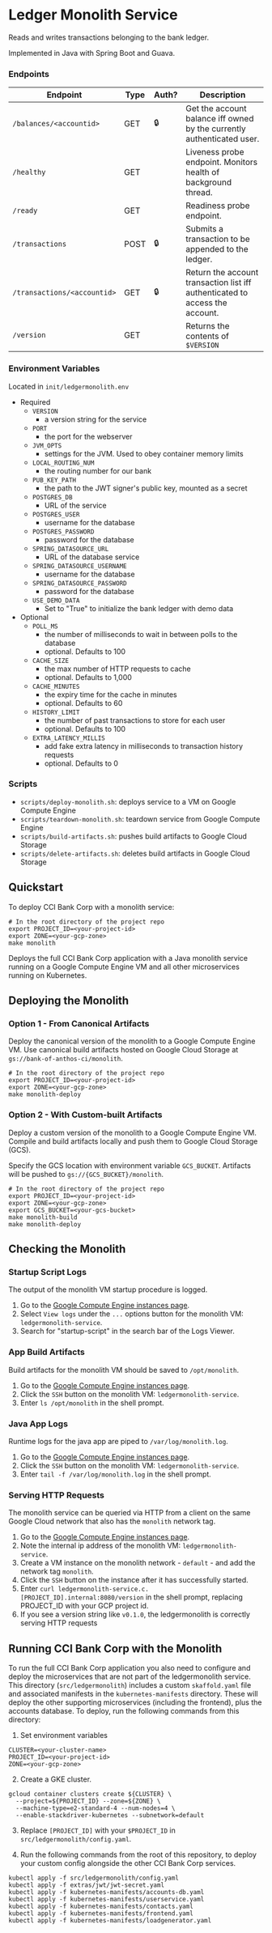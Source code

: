 # Ledger Monolith Service

Reads and writes transactions belonging to the bank ledger.

Implemented in Java with Spring Boot and Guava.

### Endpoints

| Endpoint                    | Type  | Auth? | Description                                                                   |
| --------------------------- | ----- | ----- | ----------------------------------------------------------------------------- |
| `/balances/<accountid>`     | GET   | 🔒    |  Get the account balance iff owned by the currently authenticated user. |
| `/healthy`                  | GET   |       |  Liveness probe endpoint. Monitors health of background thread.               |
| `/ready`                    | GET   |       |  Readiness probe endpoint.                                                    |
| `/transactions`             | POST  | 🔒    |  Submits a transaction to be appended to the ledger. |
| `/transactions/<accountid>` | GET   | 🔒    |  Return the account transaction list iff authenticated to access the account. |
| `/version`                  | GET   |       |  Returns the contents of `$VERSION`                                           |

### Environment Variables

Located in `init/ledgermonolith.env`

- Required
  - `VERSION`
    - a version string for the service
  - `PORT`
    - the port for the webserver
  - `JVM_OPTS`
    - settings for the JVM. Used to obey container memory limits
  - `LOCAL_ROUTING_NUM`
    - the routing number for our bank
  - `PUB_KEY_PATH`
    - the path to the JWT signer's public key, mounted as a secret
  - `POSTGRES_DB`
    - URL of the service
  - `POSTGRES_USER`
    - username for the database
  - `POSTGRES_PASSWORD`
    - password for the database
  - `SPRING_DATASOURCE_URL`
    - URL of the database service
  - `SPRING_DATASOURCE_USERNAME`
    - username for the database
  - `SPRING_DATASOURCE_PASSWORD`
    - password for the database
  - `USE_DEMO_DATA`
    - Set to "True" to initialize the bank ledger with demo data
- Optional
  - `POLL_MS`
    - the number of milliseconds to wait in between polls to the database
    - optional. Defaults to 100
  - `CACHE_SIZE`
    - the max number of HTTP requests to cache
    - optional. Defaults to 1,000
  - `CACHE_MINUTES`
    - the expiry time for the cache in minutes
    - optional. Defaults to 60
  - `HISTORY_LIMIT`
    - the number of past transactions to store for each user
    - optional. Defaults to 100
  - `EXTRA_LATENCY_MILLIS`
    - add fake extra latency in milliseconds to transaction history requests
    - optional. Defaults to 0

### Scripts

- `scripts/deploy-monolith.sh`: deploys service to a VM on Google Compute Engine
- `scripts/teardown-monolith.sh`: teardown service from Google Compute Engine
- `scripts/build-artifacts.sh`: pushes build artifacts to Google Cloud Storage
- `scripts/delete-artifacts.sh`: deletes build artifacts in Google Cloud Storage

## Quickstart

To deploy CCI Bank Corp with a monolith service:

```
# In the root directory of the project repo
export PROJECT_ID=<your-project-id>
export ZONE=<your-gcp-zone>
make monolith
```

Deploys the full CCI Bank Corp application with a Java monolith service running
on a Google Compute Engine VM and all other microservices running on Kubernetes.

## Deploying the Monolith

### Option 1 - From Canonical Artifacts

Deploy the canonical version of the monolith to a Google Compute Engine VM.
Use canonical build artifacts hosted on Google Cloud Storage at
`gs://bank-of-anthos-ci/monolith`.

```
# In the root directory of the project repo
export PROJECT_ID=<your-project-id>
export ZONE=<your-gcp-zone>
make monolith-deploy
```

### Option 2 - With Custom-built Artifacts

Deploy a custom version of the monolith to a Google Compute Engine VM.
Compile and build artifacts locally and push them to Google Cloud Storage (GCS).

Specify the GCS location with environment variable `GCS_BUCKET`.
Artifacts will be pushed to `gs://{GCS_BUCKET}/monolith`.

```
# In the root directory of the project repo
export PROJECT_ID=<your-project-id>
export ZONE=<your-gcp-zone>
export GCS_BUCKET=<your-gcs-bucket>
make monolith-build
make monolith-deploy
```

## Checking the Monolith

### Startup Script Logs

The output of the monolith VM startup procedure is logged.

1. Go to the [Google Compute Engine instances page](https://cloud.google.com/compute/instances).
2. Select `View logs` under the `...` options button for the monolith VM: `ledgermonolith-service`.
3. Search for "startup-script" in the search bar of the Logs Viewer.

### App Build Artifacts

Build artifacts for the monolith VM should be saved to `/opt/monolith`.

1. Go to the [Google Compute Engine instances page](https://cloud.google.com/compute/instances).
2. Click the `SSH` button on the monolith VM: `ledgermonolith-service`.
3. Enter `ls /opt/monolith` in the shell prompt.

### Java App Logs

Runtime logs for the java app are piped to `/var/log/monolith.log`.

1. Go to the [Google Compute Engine instances page](https://cloud.google.com/compute/instances).
2. Click the `SSH` button on the monolith VM: `ledgermonolith-service`.
3. Enter `tail -f /var/log/monolith.log` in the shell prompt.

### Serving HTTP Requests

The monolith service can be queried via HTTP from a client on the same Google
Cloud network that also has the `monolith` network tag.

1. Go to the [Google Compute Engine instances page](https://cloud.google.com/compute/instances).
2. Note the internal ip address of the monolith VM: `ledgermonolith-service`.
3. Create a VM instance on the monolith network - `default` - and add the network tag `monolith`.
4. Click the `SSH` button on the instance after it has successfully started.
5. Enter `curl ledgermonolith-service.c.[PROJECT_ID].internal:8080/version` in the shell prompt, replacing PROJECT_ID with your GCP project id.
6. If you see a version string like `v0.1.0`, the ledgermonolith is correctly serving HTTP requests


## Running CCI Bank Corp with the Monolith

To run the full CCI Bank Corp application you also need to configure and deploy
the microservices that are not part of the ledgermonolith service.
This directory (`src/ledgermonolith`) includes a custom `skaffold.yaml` file and
associated manifests in the `kubernetes-manifests` directory.
These will deploy the other supporting microservices (including the frontend),
plus the accounts database. To deploy, run the following commands from this
directory:

1. Set environment variables

```
CLUSTER=<your-cluster-name>
PROJECT_ID=<your-project-id>
ZONE=<your-gcp-zone>
```

2. Create a GKE cluster.

```
gcloud container clusters create ${CLUSTER} \
  --project=${PROJECT_ID} --zone=${ZONE} \
  --machine-type=e2-standard-4 --num-nodes=4 \
  --enable-stackdriver-kubernetes --subnetwork=default
```

3. Replace `[PROJECT_ID]` with your `$PROJECT_ID` in `src/ledgermonolith/config.yaml`.

4. Run the following commands from the root of this repository, to deploy your custom config alongside the other CCI Bank Corp services.

```
kubectl apply -f src/ledgermonolith/config.yaml
kubectl apply -f extras/jwt/jwt-secret.yaml
kubectl apply -f kubernetes-manifests/accounts-db.yaml
kubectl apply -f kubernetes-manifests/userservice.yaml
kubectl apply -f kubernetes-manifests/contacts.yaml
kubectl apply -f kubernetes-manifests/frontend.yaml
kubectl apply -f kubernetes-manifests/loadgenerator.yaml
```

